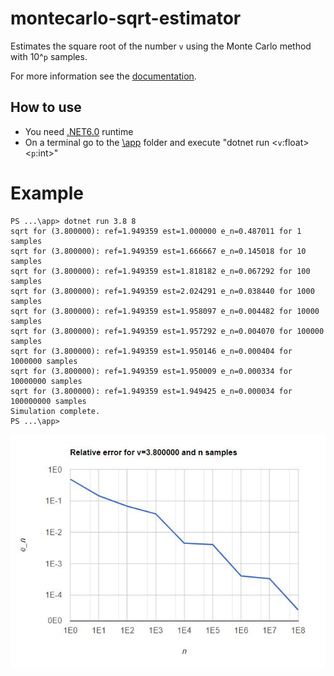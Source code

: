 # montecarlo-sqrt-estimator
Estimates the square root of the number `v` using the Monte Carlo method with 10^`p` samples.

For more information see the [documentation](./docs/mc_sqrt.pdf).

## How to use
- You need [.NET6.0](https://dotnet.microsoft.com/en-us/download/dotnet/6.0) runtime
- On a terminal go to the [\app](/app) folder and execute "dotnet run \<`v`:float\> \<`p`:int\>"
# Example

```
PS ...\app> dotnet run 3.8 8
sqrt for (3.800000): ref=1.949359 est=1.000000 e_n=0.487011 for 1 samples
sqrt for (3.800000): ref=1.949359 est=1.666667 e_n=0.145018 for 10 samples
sqrt for (3.800000): ref=1.949359 est=1.818182 e_n=0.067292 for 100 samples
sqrt for (3.800000): ref=1.949359 est=2.024291 e_n=0.038440 for 1000 samples
sqrt for (3.800000): ref=1.949359 est=1.958097 e_n=0.004482 for 10000 samples
sqrt for (3.800000): ref=1.949359 est=1.957292 e_n=0.004070 for 100000 samples
sqrt for (3.800000): ref=1.949359 est=1.950146 e_n=0.000404 for 1000000 samples
sqrt for (3.800000): ref=1.949359 est=1.950009 e_n=0.000334 for 10000000 samples
sqrt for (3.800000): ref=1.949359 est=1.949425 e_n=0.000034 for 100000000 samples
Simulation complete.
PS ...\app>
```
![Relative error for v=3.8](/docs/error-3_8_8.JPG)
